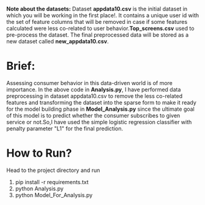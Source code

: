 **Note about the datasets:**
Dataset **appdata10.csv** is the initial dataset in which you will be working in the first place!. It contains a unique user id with the set of feature columns that will be removed in case if some features calculated were less co-related to user behavior.**Top_screens.csv** used to pre-process the dataset. The final preprocessed data will be stored as a new dataset called **new_appdata10.csv**.
# Brief:
Assessing consumer behavior in this data-driven world is of more importance. In the above code in **Analysis.py**, I have performed data preprocessing in dataset appdata10.csv to remove the less co-related features and transforming the dataset into the sparse form to make it ready for the model building phase in **Model_Analysis.py** since the ultimate goal of this model is to predict whether the consumer subscribes to given service or not.So,I have used the simple logistic regression classifier with penalty parameter "L1" for the final prediction.
# How to Run?
Head to the project directory and run
1. pip install -r requirements.txt
2. python Analysis.py 
3. python Model_For_Analysis.py 


